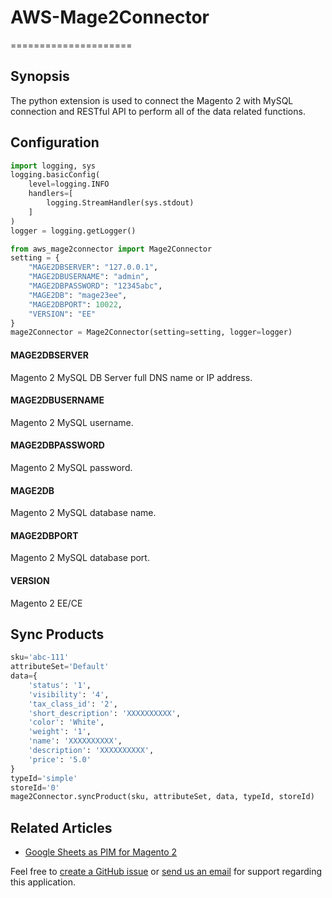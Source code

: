 # AWS-Mage2Connector
=====================

## Synopsis
The python extension is used to connect the Magento 2 with MySQL connection and RESTful API to perform all of the data related functions.

## Configuration

```python
import logging, sys
logging.basicConfig(
	level=logging.INFO
    handlers=[
        logging.StreamHandler(sys.stdout)
    ]
)
logger = logging.getLogger()

from aws_mage2connector import Mage2Connector
setting = {
    "MAGE2DBSERVER": "127.0.0.1",
	"MAGE2DBUSERNAME": "admin",
	"MAGE2DBPASSWORD": "12345abc",
	"MAGE2DB": "mage23ee",
	"MAGE2DBPORT": 10022,
	"VERSION": "EE"
}
mage2Connector = Mage2Connector(setting=setting, logger=logger)
```

#### MAGE2DBSERVER
Magento 2 MySQL DB Server full DNS name or IP address.

#### MAGE2DBUSERNAME
Magento 2 MySQL username.

#### MAGE2DBPASSWORD
Magento 2 MySQL password.

#### MAGE2DB
Magento 2 MySQL database name.

#### MAGE2DBPORT
Magento 2 MySQL database port.

#### VERSION
Magento 2 EE/CE

## Sync Products
```python
sku='abc-111'
attributeSet='Default'
data={
	'status': '1',
	'visibility': '4',
	'tax_class_id': '2',
	'short_description': 'XXXXXXXXXX', 
	'color': 'White', 
	'weight': '1',
	'name': 'XXXXXXXXXX', 
	'description': 'XXXXXXXXXX', 
	'price': '5.0'
}
typeId='simple'
storeId='0'
mage2Connector.syncProduct(sku, attributeSet, data, typeId, storeId)
```

## Related Articles

  * [Google Sheets as PIM for Magento 2](https://ideabosque.github.io/magento2/googlesheets/2019/12/08/Google-Sheets-as-PIM-for-Magento-2/)

Feel free to [create a GitHub issue](https://github.com/ideabosque/AWS-Mage2Connector/issues/new) or [send us an email](mailto:ideabosque@gmail.com) for support regarding this application.
